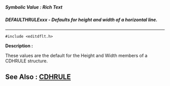##### Symbolic Value : Rich Text
##### DEFAULTHRULExxx - Defaults for height and width of a horizontal line.
---
```
#include <editdflt.h>
```
**Description :**

These values are the default for the Height and Width  members of a CDHRULE 
structure.

**See Also :**
[CDHRULE](/domino-c-api-docs/reference/Data/CDHRULE)
---
